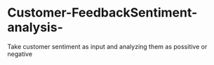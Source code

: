 # Customer-FeedbackSentiment-analysis-
Take customer sentiment as input and analyzing them as possitive or negative
